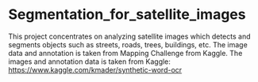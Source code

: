 # Segmentation_for_satellite_images
This project concentrates on analyzing satellite images which detects and segments objects such as streets, roads, trees, buildings, etc. The image data and annotation is taken from Mapping Challenge from Kaggle.
The images and annotation data is taken from Kaggle: https://www.kaggle.com/kmader/synthetic-word-ocr

